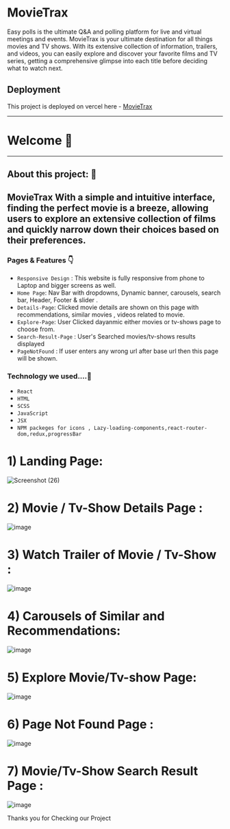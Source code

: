
# MovieTrax
Easy polls is the ultimate Q&A and polling platform for live and virtual meetings and events.
MovieTrax is your ultimate destination for all things movies and TV shows.
With its extensive collection of information, trailers, and videos, you can easily explore and 
discover your favorite films and TV series, getting a comprehensive glimpse into 
each title before deciding what to watch next.

## Deployment

This project is deployed on vercel here - [MovieTrax](https://movie-trax.vercel.app/)



---

# Welcome 👋

---

## About this project: 🙌

 MovieTrax With a simple and intuitive interface, finding the perfect movie is a breeze, allowing users to explore an extensive collection of films and quickly narrow down their choices based on their preferences.
---

### Pages & Features 👇

- `Responsive Design` : This website is fully responsive from phone to Laptop and bigger screens as well.
- `Home Page`: Nav Bar with dropdowns, Dynamic  banner, carousels, search bar, Header, Footer  & slider .
- `Details-Page`: Clicked movie details are shown on this page with recommendations, similar movies , videos related to movie.
- `Explore-Page`: User Clicked dayanmic either movies or tv-shows page to choose from.
- `Search-Result-Page` : User's Searched movies/tv-shows results displayed  
- `PageNotFound` : If user enters any wrong url after base url then this page will be shown.



### Technology we used....🔧

- `React`
- `HTML` 
- `SCSS` 
- `JavaScript`
- `JSX`
- `NPM packeges for icons , Lazy-loading-components,react-router-dom,redux,progressBar`

# 1) Landing Page:

![Screenshot (26)](https://github.com/prashant9191/MovieTrax/assets/115460521/0b08a67f-7e03-4ce2-8f76-6a82cc5b3d5b)


# 2) Movie / Tv-Show Details Page :

![image](https://github.com/prashant9191/MovieTrax/assets/115460521/f1ef225f-e142-41f1-a166-52b039f70c4d)

# 3) Watch Trailer of Movie / Tv-Show :

![image](https://github.com/prashant9191/MovieTrax/assets/115460521/4ad85643-338e-42fc-9469-53da1d97a909)


# 4) Carousels of Similar and Recommendations:

![image](https://github.com/prashant9191/MovieTrax/assets/115460521/996a9e73-3e35-4e64-b912-582a39d23b44)

# 5) Explore Movie/Tv-show Page:
![image](https://github.com/prashant9191/MovieTrax/assets/115460521/e5fd36b0-ec1f-472b-b4ee-3c61448553a9)

# 6)  Page Not Found Page :
![image](https://github.com/prashant9191/MovieTrax/assets/115460521/5d8f7828-4887-4aad-9702-4a8787c33ac7)

# 7) Movie/Tv-Show Search Result Page :

![image](https://github.com/prashant9191/MovieTrax/assets/115460521/e8bfc926-44f2-4e03-909b-aecd5f1bb1d2)



Thanks you for Checking our Project
